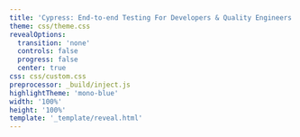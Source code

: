 ```yaml
---
title: 'Cypress: End-to-end Testing For Developers & Quality Engineers - Steven J Hicks'
theme: css/theme.css
revealOptions:
  transition: 'none'
  controls: false
  progress: false
  center: true
css: css/custom.css
preprocessor: _build/inject.js
highlightTheme: 'mono-blue'
width: '100%'
height: '100%'
template: '_template/reveal.html'
---
```

